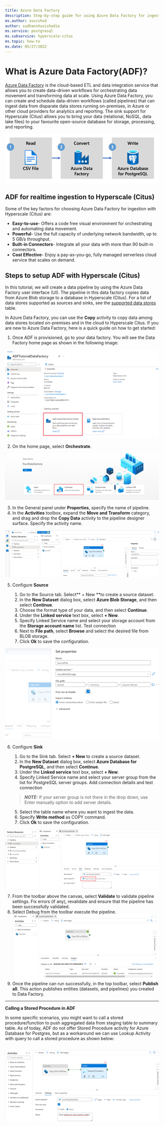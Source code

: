 ```yaml
---
title: Azure Data Factory
description: Step-by-step guide for using Azure Data Factory for ingestion on Hyperscale Citus
ms.author: suvishod
author: sudhanshuvishodia
ms.service: postgresql
ms.subservice: hyperscale-citus
ms.topic: how-to
ms.date: 05/27/2022
---
```


# What is Azure Data Factory(ADF)?

[Azure Data Factory](https://docs.microsoft.com/azure/data-factory/introduction) is the cloud-based ETL and data integration service that allows you to create data-driven workflows for orchestrating data movement and transforming data at scale. Using Azure Data Factory, you can create and schedule data-driven workflows (called pipelines) that can ingest data from disparate data stores running on-premises, in Azure or other cloud providers for analytics and reporting.
The sink support for Hyperscale (Citus) allows you to bring your data (relational, NoSQL, data lake files) to your favourite open-source database for storage, processing, and reporting.

![Dataflow diagram for Azure Data Factory.](../media/howto-ingestion-azure-integrations-azure-data-factory/architecture.png)

## ADF for realtime ingestion to Hyperscale (Citus)

Some of the key factors for choosing Azure Data Factory for ingestion with Hyperscale (Citus) are:

* **Easy-to-use**- Offers a code free visual environment for orchestrating and automating data movement.
* **Powerful**- Use the full capacity of underlying network bandwidth, up to 5 GB/s throughput.
* **Built-in Connectors**- Integrate all your data with more than 90 built-in connectors.
* **Cost Effective**- Enjoy a pay-as-you-go, fully managed serverless cloud service that scales on demand.

## Steps to setup ADF with Hyperscale (Citus)

In this tutorial, we will create a data pipeline by using the Azure Data Factory user interface (UI). The pipeline in this data factory copies data from Azure Blob storage to a database in Hyperscale (Citus). For a list of data stores supported as sources and sinks, see the [supported data stores](https://docs.microsoft.com/azure/data-factory/copy-activity-overview#supported-data-stores-and-formats) table.

In Azure Data Factory, you can use the **Copy** activity to copy data among data stores located on-premises and in the cloud to Hyperscale Citus. If you are new to Azure Data Factory, here is a quick guide on how to get started:

1. Once ADF is provisioned, go to your data factory. You will see the Data Factory home page as shown in the following image:

![Landing page of Azure Data Factory.](../media/howto-ingestion-azure-integrations-azure-data-factory/ADF_Home.png)

2. On the home page, select **Orchestrate**.

![Orchestrate page of Azure Data Factory.](../media/howto-ingestion-azure-integrations-azure-data-factory/ADF_Orchestrate.png)

3. In the General panel under **Properties**, specify the name of pipeline. 
4. In the **Activities** toolbox, expand the **Move and Transform** category, and drag and drop the **Copy Data** activity to the pipeline designer surface. Specify the activity name.

![Pipeline in Azure Data Factory.](../media/howto-ingestion-azure-integrations-azure-data-factory/ADF_Pipeline_COPY.png)

5. Configure **Source**

   1. Go to the Source tab. Select** + New **to create a source dataset.
   2. In the **New Dataset** dialog box, select **Azure Blob Storage**, and then select **Continue**. 
   3. Choose the format type of your data, and then select **Continue**.
   4. Under the **Linked service** text box, select **+ New**.
   5. Specify Linked Service name and select your storage account from the **Storage account name** list. Test connection
   6. Next to **File path**, select **Browse** and select the desired file from BLOB storage.
   7. Click **Ok** to save the configuration.

![Configuring Source in of Azure Data Factory.](../media/howto-ingestion-azure-integrations-azure-data-factory/ADF_Configure_Source.png)

6. Configure **Sink**

    1. Go to the Sink tab. Select **+ New** to create a source dataset.
    2. In the **New Dataset** dialog box, select **Azure Database for PostgreSQL**, and then select **Continue**.
    3. Under the **Linked service** text box, select **+ New**. 
    4. Specify Linked Service name and select your server group from the list for PostgreSQL server groups. Add connection details and test connection
    > **_NOTE:_**  If your server group is not there in the drop down, use Enter manually option to add server details.
    5. Select the table name where you want to ingest the data.
    6. Specify **Write method** as COPY command.
    7. Click **Ok** to save the configuration.

![Configuring Sink in of Azure Data Factory.](../media/howto-ingestion-azure-integrations-azure-data-factory/ADF_Configure_Sink.png)

7. From the toolbar above the canvas, select **Validate** to validate pipeline settings. Fix errors (if any), revalidate and ensure that the pipeline has been successfully validated.
8. Select Debug from the toolbar execute the pipeline.
![Debug and Execute in of Azure Data Factory.](../media/howto-ingestion-azure-integrations-azure-data-factory/ADF_Execute.png)
9. Once the pipeline can run successfully, in the top toolbar, select **Publish all**. This action publishes entities (datasets, and pipelines) you created to Data Factory.


---
**Calling a Stored Procedure in ADF**

In some specific scenarios, you might want to call a stored procedure/function to push aggregated data from staging table to summary table. As of today, ADF do not offer Stored Procedure activity for Azure Database for Postgres, but as a workaround we can use Lookup Activity with query to call a stored procedure as shown below:

![Calling a procedure in Azure Data Factory.](../media/howto-ingestion-azure-integrations-azure-data-factory/ADF_Call_Procedure.png)
---

